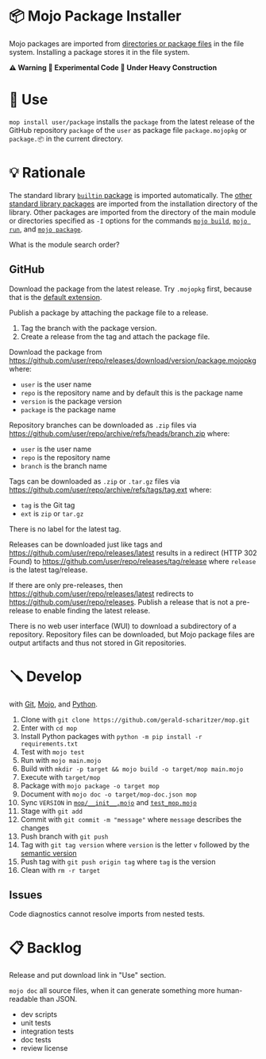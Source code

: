 # 📦 Mojo Package Installer

Mojo packages are imported from [directories or package files](https://docs.modular.com/mojo/manual/packages) in the file system.
Installing a package stores it in the file system.

**⚠️ Warning 🧪 Experimental Code 🚧 Under Heavy Construction**

# 🔌 Use

`mop install user/package` installs the `package` from the latest release of the GitHub repository `package` of the `user`
as package file `package.mojopkg` or `package.📦` in the current directory.

# 💡 Rationale

The standard library [`builtin` package](https://docs.modular.com/mojo/stdlib/builtin/) is imported automatically.
The [other standard library packages](https://docs.modular.com/mojo/stdlib/algorithm/functional/)
are imported from the installation directory of the library.
Other packages are imported from the directory of the main module
or directories specified as `-I` options for the commands
[`mojo build`](https://docs.modular.com/mojo/cli/build#-i-path),
[`mojo run`](https://docs.modular.com/mojo/cli/run#-i-path), and
[`mojo package`](https://docs.modular.com/mojo/cli/package#-i-path).

What is the module search order?

## GitHub

Download the package from the latest release.
Try `.mojopkg` first, because that is the [default extension](https://docs.modular.com/mojo/cli/package#-o-path).

Publish a package by attaching the package file to a release.

1. Tag the branch with the package version.
2. Create a release from the tag and attach the package file.

Download the package from https://github.com/user/repo/releases/download/version/package.mojopkg where:

- `user` is the user name
- `repo` is the repository name and by default this is the package name
- `version` is the package version
- `package` is the package name

Repository branches can be downloaded as `.zip` files via https://github.com/user/repo/archive/refs/heads/branch.zip where:

- `user` is the user name
- `repo` is the repository name
- `branch` is the branch name

Tags can be downloaded as `.zip` or `.tar.gz` files via https://github.com/user/repo/archive/refs/tags/tag.ext where:

- `tag` is the Git tag
- `ext` is `zip` or `tar.gz`

There is no label for the latest tag.

Releases can be downloaded just like tags and https://github.com/user/repo/releases/latest results in a redirect (HTTP 302 Found) to https://github.com/user/repo/releases/tag/release where `release` is the latest tag/release.

If there are only pre-releases, then https://github.com/user/repo/releases/latest redirects to https://github.com/user/repo/releases.
Publish a release that is not a pre-release to enable finding the latest release.

There is no web user interface (WUI) to download a subdirectory of a repository.
Repository files can be downloaded, but Mojo package files are output artifacts and thus not stored in Git repositories.

# 🪛 Develop

with [Git](https://git-scm.com/book),
[Mojo](https://docs.modular.com/mojo/manual/), and
[Python](https://docs.python.org/3/).

1. Clone with `git clone https://github.com/gerald-scharitzer/mop.git`
2. Enter with `cd mop`
3. Install Python packages with `python -m pip install -r requirements.txt`
4. Test with `mojo test`
5. Run with `mojo main.mojo`
6. Build with `mkdir -p target && mojo build -o target/mop main.mojo`
7. Execute with `target/mop`
8. Package with `mojo package -o target mop`
9. Document with `mojo doc -o target/mop-doc.json mop`
10. Sync `VERSION` in [`mop/__init__.mojo`](mop/__init__.mojo) and [`test_mop.mojo`](test_mop.mojo)
11. Stage with `git add`
12. Commit with `git commit -m "message"` where `message` describes the changes
13. Push branch with `git push`
14. Tag with `git tag version` where
	`version` is the letter `v` followed by the [semantic version](https://semver.org/)
15. Push tag with `git push origin tag` where `tag` is the version
16. Clean with `rm -r target`

## Issues

Code diagnostics cannot resolve imports from nested tests.

# 📋 Backlog

Release and put download link in "Use" section.

`mojo doc` all source files, when it can generate something more human-readable than JSON.

- dev scripts
- unit tests
- integration tests
- doc tests
- review license
